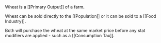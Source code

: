 Wheat is a [[Primary Output]] of a farm.

Wheat can be sold directly to the [[Population]] or it can be sold to a [[Food Industry]].

Both will purchase the wheat at the same market price before any stat modifiers are applied - such as a [[Consumption Tax]].